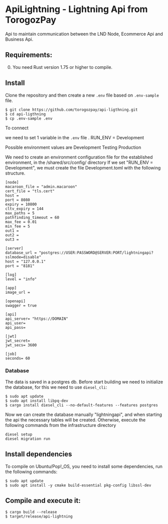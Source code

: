 # ApiLightning - Lightning Api from TorogozPay

Api to maintain communication between the LND Node, Ecommerce Api and Business Api.


## Requirements:

0. You need Rust version 1.75 or higher to compile.


## Install

Clone the repository and then create a new `.env` file based on `.env-sample` file.

```
$ git clone https://github.com/torogozpay/api-ligthning.git
$ cd api-ligthning
$ cp .env-sample .env
```

To connect 

we need to set 1 variable in the `.env` file .
RUN_ENV = Development

Possible environment values are
    Development
    Testing
    Production

We need to create an environment configuration file for the established environment, in the /shared/src/config/ directory
If we set "RUN_ENV = Development", we must create the file Development.toml with the following structure.

	[node]
	macaroon_file = "admin.macaroon"
	cert_file = "tls.cert"
	host = 
	port = 8080
	expiry = 10800
	cltv_expiry = 144
	max_paths = 5  
	pathfinding_timeout = 60 
	max_fee = 0.01
	min_fee = 5
	out1 = 
	out2 = 
	out3 = 

	[server]
	database_url = "postgres://USER:PASSWORD@SERVER:PORT/lightningapi?sslmode=disable"
	host = "127.0.0.1"
	port = "8181"

	[log]
	level = "info"

	[app]
	image_url = 

	[openapi]
	swagger = true

	[api]
	api_server= "https://DOMAIN"
	api_user= 
	api_pass= 

	[jwt]
	jwt_secret= 
	jwt_secs= 3600 

	[job]
	seconds= 60


### Database

The data is saved in a postgres db. Before start building we need to initialize the database, for this we need to use `diesel_cli`:

```
$ sudo apt update
$ sudo apt install libpq-dev
$ cargo install diesel_cli --no-default-features --features postgres
```

Now we can create the database manually "lightningapi", and when starting the api the necessary tables will be created.
Otherwise, execute the following commands from the infrastructure directory

```
diesel setup
diesel migration run
```


## Install dependencies

To compile on Ubuntu/Pop!\_OS, you need to install some dependencies, run the following commands:

```
$ sudo apt update
$ sudo apt install -y cmake build-essential pkg-config libssl-dev
```

## Compile and execute it:

```
$ cargo build --release
$ target/release/api-lightning
```
